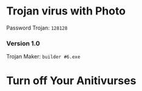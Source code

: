 <h1>Trojan virus with Photo</h1>
<p>Password Trojan: <code>128128</code></p>
<h3>Version 1.0</h3>
<p>Trojan Maker: <code>builder #6.exe</code></p>
<h1>Turn off Your Anitivurses</h1>
